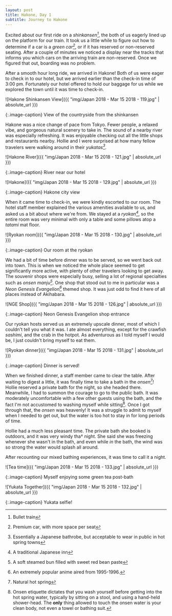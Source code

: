 ```yaml
---
layout: post
title: Hakone, Day 1
subtitle: Journey to Hakone
---
```

Excited about our first ride on a _shinkansen[^1]_, the both of us eagerly lined up on the platform for our train. It took us a little while to figure out how to determine if a car is a _green car[^2]_, or if it has reserved or non-reserved seating. After a couple of minutes we noticed a display near the tracks that informs you which cars on the arriving train are non-reserved. Once we figured that out, boarding was no problem.

After a smooth hour long ride, we arrived in Hakone! Both of us were eager to check in to our hotel, but we arrived earlier than the check-in time of 3:00 pm. Fortunately our hotel offered to hold our baggage for us while we explored the town until it was time to check-in.

![Hakone Shinkansen View]({{ "img/Japan 2018 - Mar 15 2018 - 119.jpg" | absolute_url }})

{:.image-caption}
View of the countryside from the shinkansen

Hakone was a nice change of pace from Tokyo. Fewer people, a relaxed vibe, and gorgeous natural scenery to take in. The sound of a nearby river was especially refreshing. It was enjoyable checking out all the little shops and restaurants nearby. Hollie and I were surprised at how many fellow travelers were walking around in their _yukatas[^3]_.

![Hakone River]({{ "img/Japan 2018 - Mar 15 2018 - 121.jpg" | absolute_url }})

{:.image-caption}
River near our hotel

![Hakone]({{ "img/Japan 2018 - Mar 15 2018 - 129.jpg" | absolute_url }})

{:.image-caption}
Hakone city view

When it came time to check-in, we were kindly escorted to our room. The hotel staff member explained the various amenities available to us, and asked us a bit about where we're from. We stayed at a _ryokan[^4]_, so the entire room was very minimal with only a table and some pillows atop a _tatami_ mat floor.

![Ryokan room]({{ "img/Japan 2018 - Mar 15 2018 - 130.jpg" | absolute_url }})

{:.image-caption}
Our room at the ryokan

We had a bit of time before dinner was to be served, so we went back out into town. This is when we noticed the whole place seemed to get significantly more active, with plenty of other travelers looking to get away. The souvenir shops were especially busy, selling a lot of regional specialties such as _onsen manju[^5]_. One shop that stood out to me in particular was a _Neon Genesis Evangelion[^6]_ themed shop. It was just odd to find it here of all places instead of Akihabara.

![NGE Shop]({{ "img/Japan 2018 - Mar 15 2018 - 126.jpg" | absolute_url }})

{:.image-caption}
Neon Genesis Evangelion shop entrance

Our ryokan hosts served us an extremely upscale dinner, most of which I couldn't tell you what it was. I ate almost everything, except for the crawfish _sashimi_, and the crab in the hotpot. As adventurous as I told myself I would be, I just couldn't bring myself to eat them.

![Ryokan dinner]({{ "img/Japan 2018 - Mar 15 2018 - 131.jpg" | absolute_url }})

{:.image-caption}
Dinner is served!

When we finished dinner, a staff member came to clear the table. After waiting to digest a little, it was finally time to take a bath in the _onsen[^7]_! Hollie reserved a private bath for the night, so she headed there. Meanwhile, I had to summon the courage to go to the public bath. It was moderately uncomfortable with a few other guests using the bath, and the fact I'm not accustomed to washing myself while sitting[^8]. Once I got through that, the _onsen_ was heavenly! It was a struggle to admit to myself when I needed to get out, but the water is too hot to stay in for long periods of time.

Hollie had a much less pleasant time. The private bath she booked is outdoors, and it was very windy tha† night. She said she was freezing whenever she wasn't in the bath, and even while _in_ the bath, the wind was so strong the water would splash all around.

After recounting our mixed bathing experiences, it was time to call it a night.

![Tea time]({{ "img/Japan 2018 - Mar 15 2018 - 133.jpg" | absolute_url }})

{:.image-caption}
Myself enjoying some green tea post-bath

![Yukata Together]({{ "img/Japan 2018 - Mar 15 2018 - 132.jpg" | absolute_url }})

{:.image-caption}
Yukata selfie!

[^1]: Bullet train
[^2]: Premium car, with more space per seat
[^3]: Essentially a Japanese bathrobe, but acceptable to wear in public in hot spring towns
[^4]: A traditional Japanese inn
[^5]: A soft steamed bun filled with sweet red bean paste
[^6]: An extremely popular anime aired from 1995-1996.
[^7]: Natural hot spring
[^8]: Onsen etiquette dictates that you wash yourself before getting into the hot spring water, typically by sitting on a stool, and using a hand-held shower-head. The **only** thing allowed to touch the onsen water is your clean body, not even a towel or bathing suit.
